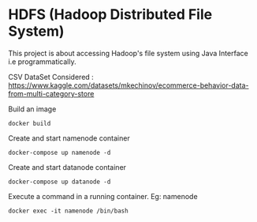 # HDFS (Hadoop Distributed File System)

This project is about accessing Hadoop's file system using Java Interface i.e programmatically. 

CSV DataSet Considered : https://www.kaggle.com/datasets/mkechinov/ecommerce-behavior-data-from-multi-category-store


Build an image
```
docker build
```

Create and start namenode container
```
docker-compose up namenode -d
```


Create and start datanode container
```
docker-compose up datanode -d
```

Execute a command in a running container. Eg: namenode
```
docker exec -it namenode /bin/bash
```
